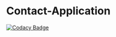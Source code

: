 # Contact-Application
[![Codacy Badge](https://api.codacy.com/project/badge/Grade/44cb2d3a4fc04703a106ab36a885186e)](https://www.codacy.com/app/joe_04_04/Contact-Application?utm_source=github.com&amp;utm_medium=referral&amp;utm_content=JosephTLyons/Contact-Application&amp;utm_campaign=badger)